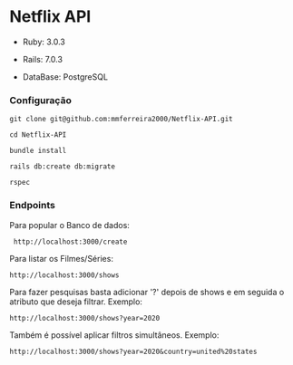 # Netflix API

* Ruby: 3.0.3

* Rails: 7.0.3

* DataBase: PostgreSQL

### Configuração

```
git clone git@github.com:mmferreira2000/Netflix-API.git

cd Netflix-API

bundle install

rails db:create db:migrate

rspec
```

### Endpoints

Para popular o Banco de dados:

```
 http://localhost:3000/create
```

Para listar os Filmes/Séries:

```
http://localhost:3000/shows
```

Para fazer pesquisas basta adicionar '?' depois de shows e em seguida o atributo que deseja filtrar. Exemplo:

```
http://localhost:3000/shows?year=2020
```

Também é possível aplicar filtros simultâneos. Exemplo:

```
http://localhost:3000/shows?year=2020&country=united%20states
```
